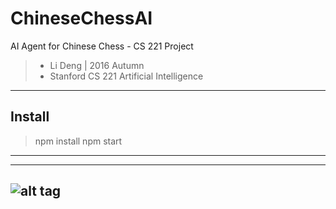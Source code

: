 # ChineseChessAI
AI Agent for Chinese Chess - CS 221 Project

>- Li Deng | 2016 Autumn 
>- Stanford CS 221 Artificial Intelligence

******
## Install
> npm install
> npm start
******
--------------
![alt tag](https://raw.githubusercontent.com/dengl11/ChineseChessAI/master/public/resource/img/overview.png)
--------------
